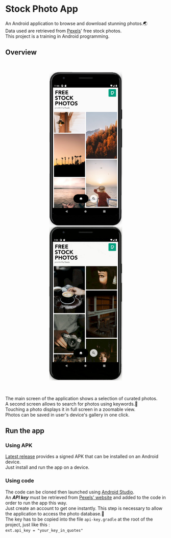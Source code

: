 # Stock Photo App 
An Android application to browse and download stunning photos.:earth_asia:  
Data used are retrieved from [Pexels](https://www.pexels.com/api/)' free stock photos.  
This project is a training in Android programming.  

## Overview
</br><p align="center">
  <img src="img/app-screenshot.png" alt="Screenshot of the application" height=480 hspace="40"/>
  <img src="img/app-preview.gif" alt="Preview of the application" height=480 width=228 hspace="40"/>
</p></br>

The main screen of the application shows a selection of curated photos.  
A second screen allows to search for photos using keywords.:mag_right:  
Touching a photo displays it in full screen in a zoomable view.  
Photos can be saved in user's device's gallery in one click.  

## Run the app
### Using APK
[Latest release](https://github.com/vaflag/stock-photo/releases/tag/v1.0) provides a signed APK that can be installed on an Android device.  
Just install and run the app on a device.

### Using code
The code can be cloned then launched using [Android Studio](https://developer.android.com/studio).  
An ***API key*** must be retrieved from [Pexels' website](https://www.pexels.com/api/?locale=en-US) and added to the code in order to run the app this way.  
Just create an account to get one instantly. This step is necessary to allow the application to access the photo database.:key:  
The key has to be copied into the file `api-key.gradle` at the root of the project, just like this :  
`ext.api_key = "your_key_in_quotes"`
